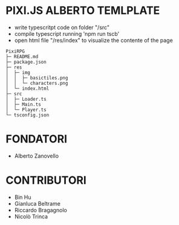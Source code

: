 # PIXI.JS ALBERTO TEMLPLATE
* write typescritpt code on folder "/src"
* compile typescript running 'npm run tscb'
* open html file "/res/index" to visualize the contente of the page


```
PixiRPG
├─ README.md
├─ package.json
├─ res
│  ├─ img
│  │  ├─ basictiles.png
│  │  └─ characters.png
│  └─ index.html
├─ src
│  ├─ Loader.ts
│  ├─ Main.ts
│  └─ Player.ts
└─ tsconfig.json

```

# FONDATORI
* Alberto Zanovello

# CONTRIBUTORI
* Bin Hu
* Gianluca Beltrame
* Riccardo Bragagnolo
* Nicolò Trinca
